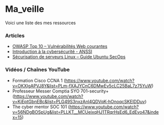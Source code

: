 # Ma_veille
Voici une liste des mes ressources
### Articles 

- [ OWASP Top 10 – Vulnérabilités Web courantes](https://owasp.org/www-project-top-ten/)
- [ Introduction à la cybersécurité - ANSSI](https://www.ssi.gouv.fr/entreprise/bonnes-pratiques/)
- [Sécurisation de serveurs Linux – Guide Ubuntu SecOps](https://ubuntu.com/security)
###  Vidéos / Chaînes YouTube
- Formation Cisco CCNA  1 (https://www.youtube.com/watch?v=OKXlgAPVJ8Y&list=PLm-fXAJYCnC6DMwEv5cLC25BaL7z75YuW)
- Professeur Messer Comptia SYO 701-security+ (https://www.youtube.com/watch?v=KiEptGbnEBc&list=PLG49S3nxzAnl4QDVqK-hOnoqcSKEIDDuv)
- The cyber mentor SOC 101 (https://www.youtube.com/watch?v=56NDgBOSpUg&list=PLLKT__MCUeixqHJ1TRqrHsEd6_EdEvo47&index=15)
